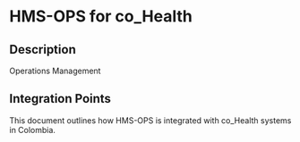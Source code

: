 # HMS-OPS for co_Health

## Description

Operations Management

## Integration Points

This document outlines how HMS-OPS is integrated with co_Health systems in Colombia.
